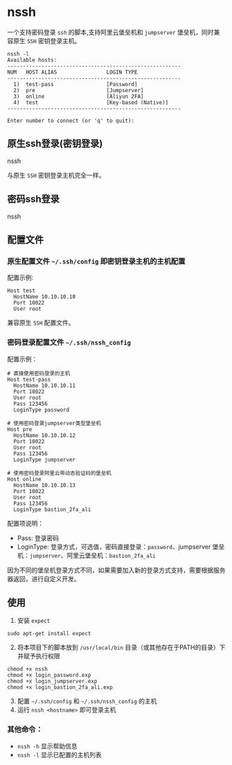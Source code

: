 # nssh

一个支持密码登录 `ssh` 的脚本,支持阿里云堡垒机和 `jumpserver` 堡垒机，同时兼容原生 `SSH` 密钥登录主机。

```shell
nssh -l
Available hosts:
--------------------------------------------------------
NUM   HOST ALIAS                LOGIN TYPE          
--------------------------------------------------------
  1)  test-pass                 [Password]
  2)  pre                       [Jumpserver]
  3)  online                    [Aliyun 2FA]
  4)  test                      [Key-based (Native)]
--------------------------------------------------------

Enter number to connect (or 'q' to quit):
```

## 原生ssh登录(密钥登录)

nssh <hostname>

与原生 `SSH` 密钥登录主机完全一样。

## 密码ssh登录

nssh <hostname>

## 配置文件

### 原生配置文件 `~/.ssh/config` 即密钥登录主机的主机配置

配置示例:

```shell
Host test
  HostName 10.10.10.10
  Port 10022
  User root
```

兼容原生 `SSH` 配置文件。

### 密码登录配置文件 `~/.ssh/nssh_config`

配置示例：

```shell
# 直接使用密码登录的主机
Host test-pass
  HostName 10.10.10.11
  Port 10022
  User root
  Pass 123456
  LoginType password

# 使用密码登录jumpserver类型堡垒机
Host pre
  HostName 10.10.10.12
  Port 10022
  User root
  Pass 123456
  LoginType jumpserver

# 使用密码登录阿里云带动态验证码的堡垒机
Host online
  HostName 10.10.10.13
  Port 10022
  User root
  Pass 123456
  LoginType bastion_2fa_ali
```

配置项说明：

- Pass: 登录密码
- LoginType: 登录方式，可选值，密码直接登录：`password`、jumpserver 堡垒机：`jumpserver`、阿里云堡垒机：`bastion_2fa_ali`

因为不同的堡垒机登录方式不同，如果需要加入新的登录方式支持，需要根据服务器返回，进行自定义开发。

## 使用

1. 安装 `expect`

```shell
sudo apt-get install expect
```

2. 将本项目下的脚本放到 `/usr/local/bin` 目录（或其他存在于PATH的目录）下并赋予执行权限

```shell
chmod +x nssh
chmod +x login_password.exp
chmod +x login_jumpserver.exp
chmod +x login_bastion_2fa_ali.exp
```

3. 配置 `~/.ssh/config` 和 `~/.ssh/nssh_config` 的主机
4. 运行 `nssh <hostname>` 即可登录主机

### 其他命令：

- `nssh -h` 显示帮助信息
- `nssh -l` 显示已配置的主机列表